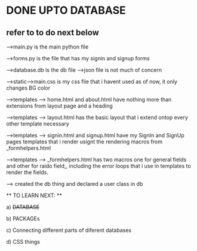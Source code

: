 # DONE UPTO DATABASE
## refer to to do next below

-->main.py is the main python file 




-->forms.py is the file that has my signin and signup forms 




-->database.db is the db file -->json file is not much of concern 




-->static-->main.css is my css file that i havent used as of now, it only changes BG color 




-->templates --> home.html and about.html have nothing more than extensions from layout page and a heading 




-->templates --> layout.html has the basic layout that i extend ontop every other template necessary 




-->templates --> signin.html and signup.html have my SignIn and SignUp pages templates that i render usignt the rendering macros from _formhelpers.html 




-->templates --> _formhelpers.html has two macros one for general fields and other for raido field,, including the error loops that i use in templates to render the fields.




--> created the db thing and declared a user class in db





** TO LEARN NEXT: **

a) ~~DATABASE~~

b) PACKAGEs 

c) Connecting different parts of diferent databases 

d) CSS things